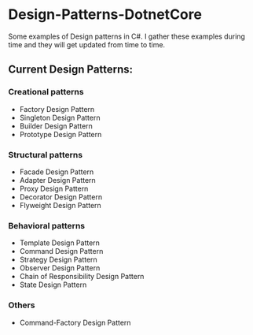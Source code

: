 # Design-Patterns-DotnetCore

Some examples of Design patterns in C#. I gather these examples during time and they will get updated from time to time.


## Current Design Patterns:

### Creational patterns
- Factory Design Pattern
- Singleton Design Pattern
- Builder Design Pattern
- Prototype Design Pattern

### Structural patterns
- Facade Design Pattern
- Adapter Design Pattern
- Proxy Design Pattern
- Decorator Design Pattern
- Flyweight Design Pattern

### Behavioral patterns
- Template Design Pattern
- Command Design Pattern
- Strategy Design Pattern
- Observer Design Pattern
- Chain of Responsibility Design Pattern
- State Design Pattern

### Others
- Command-Factory Design Pattern
